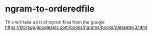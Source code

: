 # ngram-to-orderedfile
This will take a list of ngram files from the google https://storage.googleapis.com/books/ngrams/books/datasetsv3.html
